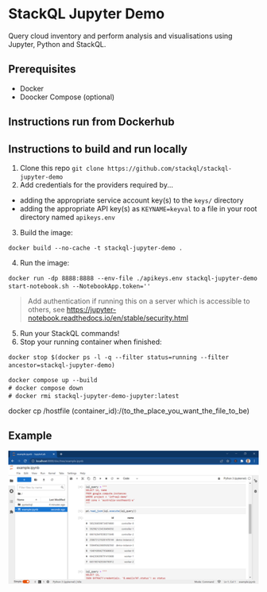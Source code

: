 # StackQL Jupyter Demo

Query cloud inventory and perform analysis and visualisations using Jupyter, Python and StackQL.

## Prerequisites

- Docker
- Doocker Compose (optional)

## Instructions run from Dockerhub



## Instructions to build and run locally

1. Clone this repo `git clone https://github.com/stackql/stackql-jupyter-demo`
2. Add credentials for the providers required by... 
- adding the appropriate service account key(s) to the `keys/` directory 
- adding the appropriate API key(s) as `KEYNAME=keyval` to a file in your root directory named `apikeys.env`
3. Build the image:
```shell
docker build --no-cache -t stackql-jupyter-demo .
```
4. Run the image:
```shell
docker run -dp 8888:8888 --env-file ./apikeys.env stackql-jupyter-demo start-notebook.sh --NotebookApp.token=''
```
> Add authentication if running this on a server which is accessible to others, see https://jupyter-notebook.readthedocs.io/en/stable/security.html
5. Run your StackQL commands!
6. Stop your running container when finished:
```shell
docker stop $(docker ps -l -q --filter status=running --filter ancestor=stackql-jupyter-demo)
```


```
docker compose up --build
# docker compose down
# docker rmi stackql-jupyter-demo-jupyter:latest
```
docker cp /hostfile  (container_id):/(to_the_place_you_want_the_file_to_be)

## Example

![Example Notebook](images/example-notebook.png)